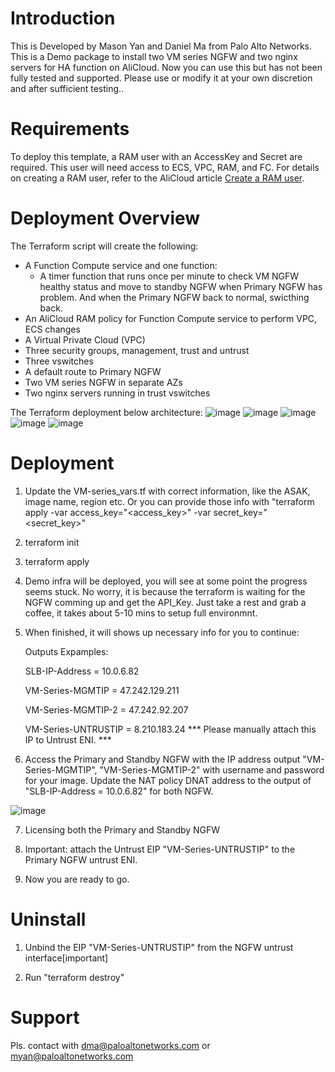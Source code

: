 # Introduction

This is Developed by Mason Yan and Daniel Ma from Palo Alto Networks. This is a Demo package to install two VM series NGFW and two nginx servers for HA function on AliCloud. Now you can use this but has not been fully tested and supported. Please use or modify it at your own discretion and after sufficient testing.. 


# Requirements

To deploy this template, a RAM user with an AccessKey and Secret are required. This user will need access to ECS, VPC, RAM, and FC. For details on creating a RAM user, refer to the AliCloud article [Create a RAM user](https://www.alibabacloud.com/help/doc-detail/28637.htm).


# Deployment Overview

The Terraform script will create the following:

- A Function Compute service and one function:
  - A timer function that runs once per minute to check VM NGFW healthy status and move to standby NGFW when Primary NGFW has problem. And when the Primary NGFW back to normal, swicthing back.
- An AliCloud RAM policy for Function Compute service to perform VPC, ECS changes
- A Virtual Private Cloud (VPC)
- Three security groups, management, trust and untrust
- Three vswitches
- A default route to Primary NGFW
- Two VM series NGFW in separate AZs
- Two nginx servers running in trust vswitches

The Terraform deployment below architecture:
![image](https://github.com/danielma911/Alicloud_VM_HA/blob/master/imgs/Architecture_in.png)
![image](https://github.com/danielma911/Alicloud_VM_HA/blob/master/imgs/Architecture_out.png)
![image](https://github.com/danielma911/Alicloud_VM_HA/blob/master/imgs/Monitoring.png)
![image](https://github.com/danielma911/Alicloud_VM_HA/blob/master/imgs/Switching_standby_in.png)
![image](https://github.com/danielma911/Alicloud_VM_HA/blob/master/imgs/Switching_standby_out.png)

# Deployment
1. Update the VM-series_vars.tf with correct information, like the ASAK, image name, region etc. Or you can provide those info with "terraform apply -var access_key="<access_key>" -var secret_key="<secret_key>"
2. terraform init
3. terraform apply
4. Demo infra will be deployed, you will see at some point the progress seems stuck. No worry, it is because the terraform is waiting for the NGFW comming up and get the API_Key. Just take a rest and grab a coffee, it takes about 5-10 mins to setup full environmnt.

5. When finished, it will shows up necessary info for you to continue:

    Outputs Expamples:

    SLB-IP-Address = 10.0.6.82

    VM-Series-MGMTIP = 47.242.129.211

    VM-Series-MGMTIP-2 = 47.242.92.207

    VM-Series-UNTRUSTIP = 8.210.183.24 *** Please manually attach this IP to Untrust ENI. ***


6. Access the Primary and Standby NGFW with the IP address output "VM-Series-MGMTIP", "VM-Series-MGMTIP-2" with username and password for your image.
Update the NAT policy DNAT address to the output of "SLB-IP-Address = 10.0.6.82" for both NGFW.

![image](https://github.com/danielma911/Alicloud_VM_HA/blob/master/imgs/DNAT.png)

7. Licensing both the Primary and Standby NGFW

8. Important: attach the Untrust EIP "VM-Series-UNTRUSTIP" to the Primary NGFW untrust ENI. 

9. Now you are ready to go.

# Uninstall

1. Unbind the EIP "VM-Series-UNTRUSTIP" from the NGFW untrust interface[important]

2. Run "terraform destroy"

# Support

Pls. contact with dma@paloaltonetworks.com or myan@paloaltonetworks.com
